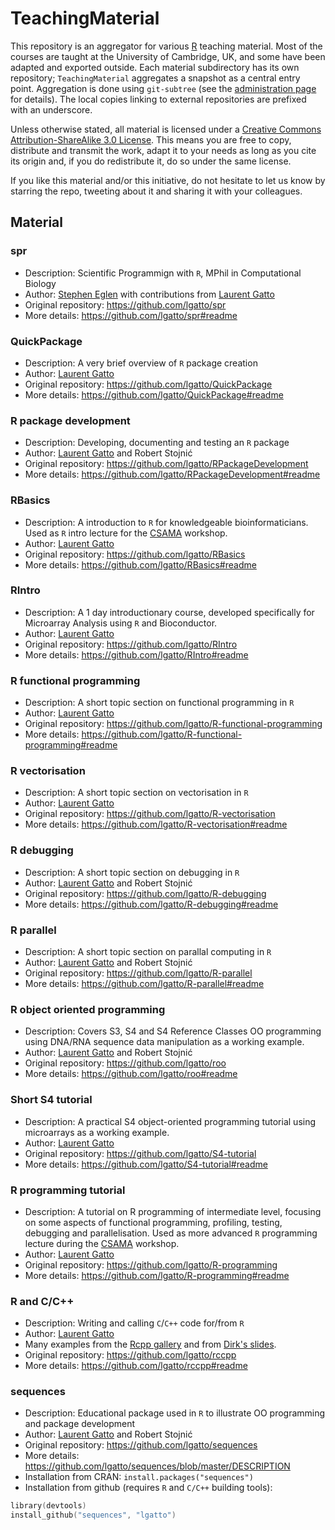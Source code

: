 TeachingMaterial
================

This repository is an aggregator for various [R](http://www.r-project.org/) teaching material.
Most of the courses are taught at the University of Cambridge, UK, and some have been adapted and exported outside. 
Each material subdirectory has its own repository; `TeachingMaterial` aggregates a snapshot as a central entry point. 
Aggregation is done using `git-subtree` (see the [administration page](https://github.com/lgatto/TeachingMaterial/wiki/TM-Administration) for details). 
The local copies linking to external repositories are prefixed with an underscore. 

Unless otherwise stated, all material is licensed under a 
[Creative Commons Attribution-ShareAlike 3.0 License](http://creativecommons.org/licenses/by-sa/3.0/). 
This means you are free to copy, distribute and transmit the work, 
adapt it to your needs as long as you cite its origin and, 
if you do redistribute it, do so under the same license.

If you like this material and/or this initiative, 
do not hesitate to let us know by starring the repo, 
tweeting about it and sharing it with your colleagues. 

## Material

### spr
- Description: Scientific Programmign with `R`, MPhil in Computational Biology
- Author: [Stephen Eglen](http://www.damtp.cam.ac.uk/user/sje30/) with contributions from [Laurent Gatto](https://github.com/lgatto)
- Original repository: https://github.com/lgatto/spr
- More details: https://github.com/lgatto/spr#readme

### QuickPackage
- Description: A very brief overview of `R` package creation
- Author: [Laurent Gatto](https://github.com/lgatto)
- Original repository: https://github.com/lgatto/QuickPackage
- More details: https://github.com/lgatto/QuickPackage#readme

### R package development
- Description: Developing, documenting and testing an `R` package
- Author: [Laurent Gatto](https://github.com/lgatto) and Robert Stojnić
- Original repository: https://github.com/lgatto/RPackageDevelopment
- More details: https://github.com/lgatto/RPackageDevelopment#readme

### RBasics
- Description: A introduction to `R` for knowledgeable bioinformaticians. Used as `R` intro lecture for the [CSAMA](http://marray.economia.unimi.it/) workshop.
- Author: [Laurent Gatto](https://github.com/lgatto)
- Original repository: https://github.com/lgatto/RBasics
- More details: https://github.com/lgatto/RBasics#readme

### RIntro
- Description: A 1 day introductionary course, developed specifically for Microarray Analysis using `R` and Bioconductor.
- Author: [Laurent Gatto](https://github.com/lgatto)
- Original repository: https://github.com/lgatto/RIntro
- More details: https://github.com/lgatto/RIntro#readme

### R functional programming
- Description: A short topic section on functional programming in `R`
- Author: [Laurent Gatto](https://github.com/lgatto)
- Original repository: https://github.com/lgatto/R-functional-programming
- More details: https://github.com/lgatto/R-functional-programming#readme

### R vectorisation
- Description: A short topic section on vectorisation in `R`
- Author: [Laurent Gatto](https://github.com/lgatto)
- Original repository: https://github.com/lgatto/R-vectorisation
- More details: https://github.com/lgatto/R-vectorisation#readme

### R debugging
- Description: A short topic section on debugging in `R`
- Author: [Laurent Gatto](https://github.com/lgatto) and Robert Stojnić
- Original repository: https://github.com/lgatto/R-debugging
- More details: https://github.com/lgatto/R-debugging#readme

### R parallel
- Description: A short topic section on parallal computing in `R`
- Author: [Laurent Gatto](https://github.com/lgatto) and Robert Stojnić
- Original repository: https://github.com/lgatto/R-parallel
- More details: https://github.com/lgatto/R-parallel#readme

### R object oriented programming
- Description: Covers S3, S4 and S4 Reference Classes OO programming using DNA/RNA sequence data manipulation as a working example.
- Author: [Laurent Gatto](https://github.com/lgatto) and Robert Stojnić
- Original repository: https://github.com/lgatto/roo
- More details: https://github.com/lgatto/roo#readme

### Short S4 tutorial
- Description: A practical S4 object-oriented programming tutorial using microarrays as a working example.
- Author: [Laurent Gatto](https://github.com/lgatto) 
- Original repository: https://github.com/lgatto/S4-tutorial
- More details: https://github.com/lgatto/S4-tutorial#readme

### R programming tutorial
- Description: A tutorial on R programming of intermediate level, focusing on some aspects of functional programming, profiling, testing, debugging and parallelisation. Used as more advanced `R` programming lecture during the [CSAMA](http://marray.economia.unimi.it/) workshop.
- Author: [Laurent Gatto](https://github.com/lgatto) 
- Original repository: https://github.com/lgatto/R-programming
- More details: https://github.com/lgatto/R-programming#readme


### R and C/C++
- Description: Writing and calling `C`/`C++` code for/from `R`
- Author:  [Laurent Gatto](https://github.com/lgatto) 
- Many examples from the [Rcpp gallery](http://gallery.rcpp.org/) and 
  from [Dirk's slides](http://dirk.eddelbuettel.com/bio/presentations.html).
- Original repository: https://github.com/lgatto/rccpp
- More details: https://github.com/lgatto/rccpp#readme

### sequences
- Description: Educational package used in `R` to illustrate OO programming and package development
- Author: [Laurent Gatto](https://github.com/lgatto) and Robert Stojnić
- Original repository: https://github.com/lgatto/sequences
- More details: https://github.com/lgatto/sequences/blob/master/DESCRIPTION
- Installation from CRAN: `install.packages("sequences")`
- Installation from github (requires `R` and `C/C++` building tools): 

```c
library(devtools)
install_github("sequences", "lgatto")
```

